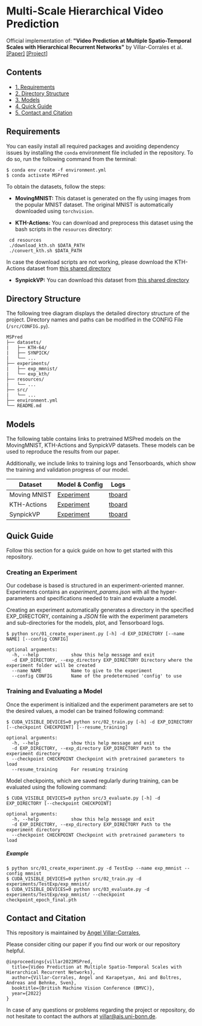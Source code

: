 # Multi-Scale Hierarchical Video Prediction


Official implementation of: **"Video Prediction at Multiple Spatio-Temporal Scales with	Hierarchical Recurrent Networks"** by Villar-Corrales et al. [[Paper]](http://www.angelvillarcorrales.com/templates/others/Publications/MSPred_BMVC_2022.pdf)  [[Project]](https://sites.google.com/view/mspred/home)




## Contents

 * [1. Requirements](#requirements)
 * [2. Directory Structure](#directory-structure)
 * [3. Models](#models)
 * [4. Quick Guide](#quick-guide)
 * [5. Contact and Citation](#contact-and-citation)


## Requirements

You can easily install all required packages and avoiding dependency issues by installing the ```conda``` environment file included in the repository. To do so, run the following command from the terminal:

```shell
$ conda env create -f environment.yml
$ conda activate MSPred
```

To obtain the datasets, follow the steps:

 - **MovingMNIST:** This dataset is generated on the fly using images from the popular MNIST dataset. The original MNIST is automatically downloaded using `torchvision`.

 - **KTH-Actions:** You can download and preprocess this dataset using the bash scripts in the `resources` directory:
```shell
 cd resources
 ./download_kth.sh $DATA_PATH
 ./convert_kth.sh $DATA_PATH
```
In case the download scripts are not working, please download the KTH-Actions dataset from [this shared directory](https://www.dropbox.com/sh/byp2c5s1q9d4uud/AACRJLBZTjc1c3kMS5IKDMa6a?dl=0)

 - **SynpickVP:** You can download this dataset from [this shared directory](https://www.dropbox.com/sh/byp2c5s1q9d4uud/AACRJLBZTjc1c3kMS5IKDMa6a?dl=0)


## Directory Structure

The following tree diagram displays the detailed directory structure of the project. Directory names and paths can be modified in the CONFIG File (`/src/CONFIG.py`).

```
MSPred
├── datasets/
|   ├── KTH-64/
|   ├── SYNPICK/
|   └── ...
├── experiments/
|   ├── exp_mmnist/
|   └── exp_kth/
├── resources/
|   └── ...
├── src/
|   └── ...
├── environment.yml
└── README.md
```


## Models

The following table contains links to pretrained MSPred models on the MovingMNIST, KTH-Actions and SynpickVP datasets. These models can be used to reproduce the results from our paper.

Additionally, we include links to training logs and Tensorboards, which show the training and validation progress of our model.

| Dataset  | Model & Config | Logs |
| ------------- | ------------- | ------------- |
| Moving MNIST | [Experiment](https://www.dropbox.com/sh/6euwvurae6y5j47/AACHnAYpQt8smKIKpwRqaz3Ra?dl=0) | [tboard](https://tensorboard.dev/experiment/h7YfwWyVSZy5N9nBOceyUA/#scalars) |
| KTH-Actions | [Experiment](https://www.dropbox.com/sh/qho15xgljhvzcta/AAAINQIv9hnp9TqJsS2zM57da?dl=0) | [tboard](https://tensorboard.dev/experiment/5aOLm5J4TgWnkZHzn0vNRw/#scalars) |
| SynpickVP | [Experiment](https://www.dropbox.com/sh/80yq2off5f0o25f/AADpQbu731yv8A94LiYQWRkpa?dl=0)  | [tboard](https://tensorboard.dev/experiment/M9GfRex7Qs6DYc3XeV06iA/#scalars) |


## Quick Guide

Follow this section for a quick guide on how to get started with this repository.

### Creating an Experiment

Our codebase is based is structured in an experiment-oriented manner.
Experiments contains an *experiment_params.json* with all the hyper-parameters and specifications needed to train and evaluate a model.

Creating an experiment automatically generates a directory in the specified EXP_DIRECTORY, containing a *JSON* file with the experiment parameters and sub-directories for the models, plot, and Tensorboard logs.


```shell
$ python src/01_create_experiment.py [-h] -d EXP_DIRECTORY [--name NAME] [--config CONFIG]

optional arguments:
  -h, --help            show this help message and exit
  -d EXP_DIRECTORY, --exp_directory EXP_DIRECTORY Directory where the experiment folder will be created
  --name NAME           Name to give to the experiment
  --config CONFIG       Name of the predetermined 'config' to use
```


### Training and Evaluating a Model

Once the experiment is initialized and the experiment parameters are set to the desired values, a model can be trained following command:

```shell
$ CUDA_VISIBLE_DEVICES=0 python src/02_train.py [-h] -d EXP_DIRECTORY [--checkpoint CHECKPOINT] [--resume_training]

optional arguments:
  -h, --help            show this help message and exit
  -d EXP_DIRECTORY, --exp_directory EXP_DIRECTORY Path to the experiment directory
  --checkpoint CHECKPOINT Checkpoint with pretrained parameters to load
  --resume_training     For resuming training

```

Model checkpoints, which are saved regularly during training, can be evaluated using the following command:

```shell
$ CUDA_VISIBLE_DEVICES=0 python src/3_evaluate.py [-h] -d EXP_DIRECTORY [--checkpoint CHECKPOINT]

optional arguments:
  -h, --help            show this help message and exit
  -d EXP_DIRECTORY, --exp_directory EXP_DIRECTORY Path to the experiment directory
  --checkpoint CHECKPOINT Checkpoint with pretrained parameters to load
```


##### Example


```shell
$ python src/01_create_experiment.py -d TestExp --name exp_mmnist --config mmnist
$ CUDA_VISIBLE_DEVICES=0 python src/02_train.py -d experiments/TestExp/exp_mmnist/
$ CUDA_VISIBLE_DEVICES=0 python src/03_evaluate.py -d experiments/TestExp/exp_mmnist/ --checkpoint checkpoint_epoch_final.pth

```


## Contact and Citation

This repository is maintained by [Angel Villar-Corrales](http://angelvillarcorrales.com/templates/home.php),

Please consider citing our paper if you find our work or our repository helpful.

```
@inproceedings{villar2022MSPred,
  title={Video Prediction at Multiple Spatio-Temporal Scales with Hierarchical Recurrent Networks},
  author={Villar-Corrales, Angel and Karapetyan, Ani and Boltres, Andreas and Behnke, Sven},
  booktitle={British Machine Vision Conference (BMVC)},
  year={2022}
}
```

In case of any questions or problems regarding the project or repository, do not hesitate to contact the authors at villar@ais.uni-bonn.de.
